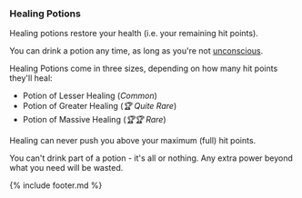 ### Healing Potions

Healing potions restore your health (i.e. your remaining hit points).

You can drink a potion any time, as long as you're not [unconscious](../../unconscious.md).

Healing Potions come in three sizes, depending on how many hit points they'll heal:
- Potion of Lesser Healing (_Common_)
- Potion of Greater Healing (_🏆 Quite Rare_)
- Potion of Massive Healing (_🏆🏆 Rare_)

Healing can never push you above your maximum (full) hit points. 

You can't drink part of a potion - it's all or nothing. Any extra power beyond what you need will be wasted.

{% include footer.md %}